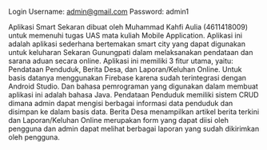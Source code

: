 Login
Username: admin@gmail.com
Password: admin1

Aplikasi Smart Sekaran dibuat oleh Muhammad Kahfi Aulia (4611418009) untuk memenuhi tugas UAS mata kuliah Mobile Application.
Aplikasi ini adalah aplikasi sederhana bertemakan smart city yang dapat digunakan untuk keluharan Sekaran Gunungpati dalam melaksanakan pendataan dan sarana aduan secara online.
Aplikasi ini memiliki 3 fitur utama, yaitu: Pendataan Penduduk, Berita Desa, dan Laporan/Keluhan Online. Untuk basis datanya menggunakan Firebase karena sudah terintegrasi dengan Android Studio. Dan bahasa pemrograman yang digunakan dalam membuat aplikasi ini adalah bahasa Java.
Pendataan Penduduk memiliki sistem CRUD dimana admin dapat mengisi berbagai informasi data penduduk dan disimpan ke dalam basis data.
Berita Desa menampilkan artikel berita terkini dan Laporan/Keluhan Online merupakan form yang dapat diisi oleh pengguna dan admin dapat melihat berbagai laporan yang sudah dikirimkan oleh pengguna.
